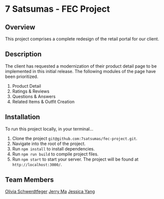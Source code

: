# 7 Satsumas - FEC Project

## Overview

This project comprises a complete redesign of the retail portal for our client.

## Description

The client has requested a modernization of their  product detail page to be implemented in this initial release. The following modules of the page have been prioritized.

1. Product Detail
2. Ratings & Reviews
3. Questions & Answers
4. Related Items & Outfit Creation

## Installation

To run this project locally, in your terminal...

1. Clone the project `git@github.com:7satsumas/fec-project.git`.
2. Navigate into the root of the project.
3. Run `npm install` to install dependencies.
4. Run `npm run build` to compile project files.
5. Run `npm start` to start your server. The project will be found at `http://localhost:3000/`.

## Team Members

[Olivia Schwerdtfeger](https://github.com/oliviaschwerdt)
[Jerry Ma](https://github.com/jerry-jma)
[Jessica Yang](https://github.com/jessicaawhy)

